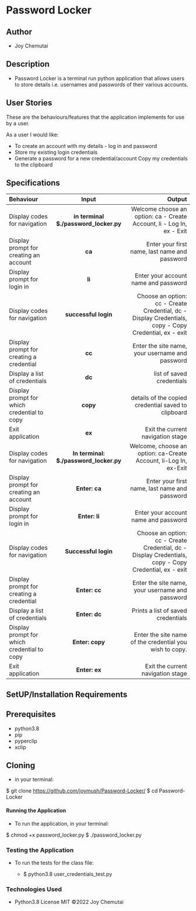 # Password Locker

## Author 
 * Joy Chemutai

## Description
* Password Locker is a terminal run python application that allows users to store details i.e. usernames and passwords of their various accounts.

## User Stories
These are the behaviours/features that the application implements for use by a user.

As a user I would like:

* To create an account with my details - log in and password
* Store my existing login credentials
* Generate a password for a new credential/account
Copy my credentials to the clipboard

## Specifications
| Behaviour | Input | Output |
| :---------------- | :---------------: | ------------------: |
| Display codes for navigation | **in terminal $./password_locker.py** | Welcome choose an option: ca - Create Account, li - Log In, ex - Exit |
| Display prompt for creating an account | **ca** | Enter your first name, last name and password |
| Display prompt for login in | **li** | Enter your account name and password |
| Display codes for navigation | **successful login** | Choose an option: cc - Create Credential, dc - Display Credentials, copy - Copy Credential, ex - exit |
| Display prompt for creating a credential | **cc** | Enter the site name, your username and password |
| Display a list of credentials | **dc** | list of saved credentials |
| Display prompt for which credential to copy | **copy** | details of the copied credential saved to clipboard |
| Exit application | **ex** | Exit the current navigation stage |
| Display codes for navigation | **In terminal: $./password_locker.py** | Welcome, choose an option: ca-Create Account, li-Log In, ex-Exit |
| Display prompt for creating an account | **Enter: ca** | Enter your first name, last name and password |
| Display prompt for login in | **Enter: li** | Enter your account name and password |
| Display codes for navigation | **Successful login** | Choose an option: cc - Create Credential, dc - Display Credentials, copy - Copy Credential, ex - exit |
| Display prompt for creating a credential | **Enter: cc** | Enter the site name, your username and password |
| Display a list of credentials | **Enter: dc** | Prints a list of saved credentials |
| Display prompt for which credential to copy | **Enter: copy** | Enter the site name of the credential you wish to copy. |
| Exit application | **Enter: ex** | Exit the current navigation stage |

## SetUP/Installation Requirements

 ## Prerequisites
   * python3.8
   * pip
   * pyperclip
   * xclip

 ## Cloning
  * in your terminal:

  $ git clone https://github.com/joymush/Password-Locker/
  $ cd Password-Locker


 #### Running the Application
 * To run the application, in your terminal:

  $ chmod +x password_locker.py
  $ ./password_locker.py
 ### Testing the Application
 * To run the tests for the class file:

    * $ python3.8 user_credentials_test.py
 ### Technologies Used
  * Python3.8
License
MIT ©2022 Joy Chemutai